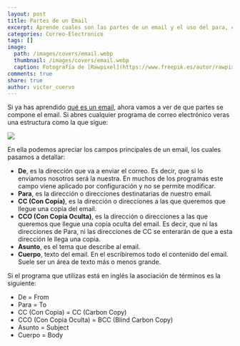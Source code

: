 ```yaml
---
layout: post
title: Partes de un Email
excerpt: Aprende cuales son las partes de un email y el uso del para, copia, copia oculta o asunto.
categories: Correo-Electronico
tags: []
image:
  path: /images/covers/email.webp
  thumbnail: /images/covers/email.webp
  caption: Fotografía de [Rawpixel](https://www.freepik.es/autor/rawpixel-com)
comments: true
share: true
author: victor_cuervo
---
```


Si ya has aprendido [qué es un email](https://www.ayudaenlaweb.com/2008/11/30/que-es-un-email/), ahora vamos a ver de que partes se compone el email. Si abres cualquier programa de correo electrónico veras una estructura como la que sigue:


![](https://www.ayudaenlaweb.com/wp-content/uploads/2008/11/partes_de_un_email-300x185.jpg)


En ella podemos apreciar los campos principales de un email, los cuales pasamos a detallar:

- **De**, es la dirección que va a enviar el correo. Es decir, que si lo enviamos nosotros será la nuestra. En muchos de los programas este campo viene aplicado por configuración y no se permite modificar.
- **Para**, es la dirección o direcciones destinatarias de nuestro email.
- **CC (Con Copia)**, es la dirección o direcciones a las que queremos que llegue una copia del email.
- **CCO (Con Copia Oculta)**, es la dirección o direcciones a las que queremos que llegue una copia oculta del email. Es decir, que ni las direcciones de Para, ni las direcciones de CC se enterarán de que a esta dirección le llega una copia.
- **Asunto**, es el tema que describe al email.
- **Cuerpo**, texto del email. En el escribiremos todo el contenido del email. Suele ser un área de texto más o menos grande.

Si el programa que utilizas está en inglés la asociación de términos es la siguiente:

- De = From
- Para = To
- CC (Con Copia) = CC (Carbon Copy)
- CCO (Con Copia Oculta) = BCC (Blind Carbon Copy)
- Asunto = Subject
- Cuerpo = Body
